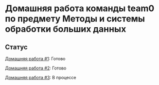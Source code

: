 # Домашняя работа команды team0 по предмету Методы и системы обработки больших данных

## Статус

[Домашняя работа #1](hw1/): Готово

[Домашняя работа #2](hw2/): Готово

[Домашняя работа #3](hw3/): В процессе
